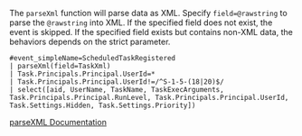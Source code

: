 The `parseXml` function will parse data as XML. Specify `field=@rawstring` to parse the `@rawstring` into XML. If the specified field does not exist, the event is skipped. If the specified field exists but contains non-XML data, the behaviors depends on the strict parameter.

```
#event_simpleName=ScheduledTaskRegistered
| parseXml(field=TaskXml)
| Task.Principals.Principal.UserId=*
| Task.Principals.Principal.UserId!=/^S-1-5-(18|20)$/
| select([aid, UserName, TaskName, TaskExecArguments, Task.Principals.Principal.RunLevel, Task.Principals.Principal.UserId, Task.Settings.Hidden, Task.Settings.Priority])
```

[parseXML Documentation](https://library.humio.com/data-analysis/functions-parsexml.html)
